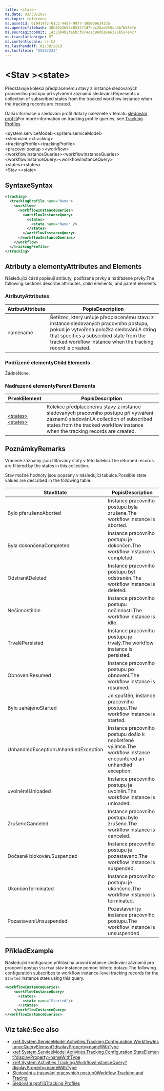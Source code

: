 ```yaml
---
title: <state>
ms.date: 03/30/2017
ms.topic: reference
ms.assetid: 619414f2-61c2-4427-9977-d05009e343db
ms.openlocfilehash: 38b0522b93c051473d7cdc28ae955cc3b7b58efe
ms.sourcegitcommit: 14355b4b2fe5bcf874cac96d0a9e6376b567e4c7
ms.translationtype: MT
ms.contentlocale: cs-CZ
ms.lasthandoff: 01/30/2019
ms.locfileid: "55287232"
---
```

# <a name="state"></a><span data-ttu-id="1f7a6-101">\<Stav ></span><span class="sxs-lookup"><span data-stu-id="1f7a6-101">\<state></span></span>
<span data-ttu-id="1f7a6-102">Představuje kolekci předplacenému stavy z instance sledovaných pracovního postupu při vytváření záznamů sledování.</span><span class="sxs-lookup"><span data-stu-id="1f7a6-102">Represents a collection of subscribed states from the tracked workflow instance when the tracking records are created.</span></span>  
  
 <span data-ttu-id="1f7a6-103">Další informace o sledování profil dotazy naleznete v tématu [sledování profilů](../../../../../docs/framework/windows-workflow-foundation/tracking-profiles.md)</span><span class="sxs-lookup"><span data-stu-id="1f7a6-103">For more information on tracking profile queries, see [Tracking Profiles](../../../../../docs/framework/windows-workflow-foundation/tracking-profiles.md)</span></span>  
  
<span data-ttu-id="1f7a6-104">\<system.serviceModel></span><span class="sxs-lookup"><span data-stu-id="1f7a6-104">\<system.serviceModel></span></span>  
<span data-ttu-id="1f7a6-105">\<sledování ></span><span class="sxs-lookup"><span data-stu-id="1f7a6-105">\<tracking></span></span>  
<span data-ttu-id="1f7a6-106">\<trackingProfile></span><span class="sxs-lookup"><span data-stu-id="1f7a6-106">\<trackingProfile></span></span>  
<span data-ttu-id="1f7a6-107">\<pracovní postup ></span><span class="sxs-lookup"><span data-stu-id="1f7a6-107">\<workflow></span></span>  
<span data-ttu-id="1f7a6-108">\<workflowInstanceQueries></span><span class="sxs-lookup"><span data-stu-id="1f7a6-108">\<workflowInstanceQueries></span></span>  
<span data-ttu-id="1f7a6-109">\<workflowInstanceQuery></span><span class="sxs-lookup"><span data-stu-id="1f7a6-109">\<workflowInstanceQuery></span></span>  
<span data-ttu-id="1f7a6-110">\<states></span><span class="sxs-lookup"><span data-stu-id="1f7a6-110">\<states></span></span>  
<span data-ttu-id="1f7a6-111">\<Stav ></span><span class="sxs-lookup"><span data-stu-id="1f7a6-111">\<state></span></span>  
  
## <a name="syntax"></a><span data-ttu-id="1f7a6-112">Syntaxe</span><span class="sxs-lookup"><span data-stu-id="1f7a6-112">Syntax</span></span>  
  
```xml  
<tracking>
  <trackingProfile name="Name">
    <workflow>
      <workflowInstanceQueries>
        <workflowInstanceQuery>
          <states>
            <state name="Name" />
          </states>
        </workflowInstanceQuery>
      </workflowInstanceQueries>
    </workflow>
  </trackingProfile>
</tracking>  
```  
  
## <a name="attributes-and-elements"></a><span data-ttu-id="1f7a6-113">Atributy a elementy</span><span class="sxs-lookup"><span data-stu-id="1f7a6-113">Attributes and Elements</span></span>  
 <span data-ttu-id="1f7a6-114">Následující části popisují atributy, podřízené prvky a nadřazené prvky.</span><span class="sxs-lookup"><span data-stu-id="1f7a6-114">The following sections describe attributes, child elements, and parent elements.</span></span>  
  
### <a name="attributes"></a><span data-ttu-id="1f7a6-115">Atributy</span><span class="sxs-lookup"><span data-stu-id="1f7a6-115">Attributes</span></span>  
  
|<span data-ttu-id="1f7a6-116">Atribut</span><span class="sxs-lookup"><span data-stu-id="1f7a6-116">Attribute</span></span>|<span data-ttu-id="1f7a6-117">Popis</span><span class="sxs-lookup"><span data-stu-id="1f7a6-117">Description</span></span>|  
|---------------|-----------------|  
|<span data-ttu-id="1f7a6-118">name</span><span class="sxs-lookup"><span data-stu-id="1f7a6-118">name</span></span>|<span data-ttu-id="1f7a6-119">Řetězec, který určuje předplacenému stavu z instance sledovaných pracovního postupu, pokud je vytvořena položka sledování.</span><span class="sxs-lookup"><span data-stu-id="1f7a6-119">A string that specifies a subscribed state from the tracked workflow instance when the tracking record is created.</span></span>|  
  
### <a name="child-elements"></a><span data-ttu-id="1f7a6-120">Podřízené elementy</span><span class="sxs-lookup"><span data-stu-id="1f7a6-120">Child Elements</span></span>  
 <span data-ttu-id="1f7a6-121">Žádné</span><span class="sxs-lookup"><span data-stu-id="1f7a6-121">None.</span></span>  
  
### <a name="parent-elements"></a><span data-ttu-id="1f7a6-122">Nadřazené elementy</span><span class="sxs-lookup"><span data-stu-id="1f7a6-122">Parent Elements</span></span>  
  
|<span data-ttu-id="1f7a6-123">Prvek</span><span class="sxs-lookup"><span data-stu-id="1f7a6-123">Element</span></span>|<span data-ttu-id="1f7a6-124">Popis</span><span class="sxs-lookup"><span data-stu-id="1f7a6-124">Description</span></span>|  
|-------------|-----------------|  
|[<span data-ttu-id="1f7a6-125">\<states></span><span class="sxs-lookup"><span data-stu-id="1f7a6-125">\<states></span></span>](../../../../../docs/framework/configure-apps/file-schema/windows-workflow-foundation/states.md)|<span data-ttu-id="1f7a6-126">Kolekce předplacenému stavy z instance sledovaných pracovního postupu při vytváření záznamů sledování.</span><span class="sxs-lookup"><span data-stu-id="1f7a6-126">A collection of subscribed states from the tracked workflow instance when the tracking records are created.</span></span>|  
  
## <a name="remarks"></a><span data-ttu-id="1f7a6-127">Poznámky</span><span class="sxs-lookup"><span data-stu-id="1f7a6-127">Remarks</span></span>  
 <span data-ttu-id="1f7a6-128">Vrácené záznamy jsou filtrovány státy v této kolekci.</span><span class="sxs-lookup"><span data-stu-id="1f7a6-128">The returned records are filtered by the states in this collection.</span></span>  
  
 <span data-ttu-id="1f7a6-129">Stav možné hodnoty jsou popsány v následující tabulce.</span><span class="sxs-lookup"><span data-stu-id="1f7a6-129">Possible state values are described in the following table.</span></span>  
  
|<span data-ttu-id="1f7a6-130">Stav</span><span class="sxs-lookup"><span data-stu-id="1f7a6-130">State</span></span>|<span data-ttu-id="1f7a6-131">Popis</span><span class="sxs-lookup"><span data-stu-id="1f7a6-131">Description</span></span>|  
|-----------|-----------------|  
|<span data-ttu-id="1f7a6-132">Bylo přerušeno</span><span class="sxs-lookup"><span data-stu-id="1f7a6-132">Aborted</span></span>|<span data-ttu-id="1f7a6-133">Instance pracovního postupu byla zrušena.</span><span class="sxs-lookup"><span data-stu-id="1f7a6-133">The workflow instance is aborted.</span></span>|  
|<span data-ttu-id="1f7a6-134">Byla dokončena</span><span class="sxs-lookup"><span data-stu-id="1f7a6-134">Completed</span></span>|<span data-ttu-id="1f7a6-135">Instance pracovního postupu je dokončen.</span><span class="sxs-lookup"><span data-stu-id="1f7a6-135">The workflow instance is completed.</span></span>|  
|<span data-ttu-id="1f7a6-136">Odstranit</span><span class="sxs-lookup"><span data-stu-id="1f7a6-136">Deleted</span></span>|<span data-ttu-id="1f7a6-137">Instance pracovního postupu byl odstraněn.</span><span class="sxs-lookup"><span data-stu-id="1f7a6-137">The workflow instance is deleted.</span></span>|  
|<span data-ttu-id="1f7a6-138">Nečinnosti</span><span class="sxs-lookup"><span data-stu-id="1f7a6-138">Idle</span></span>|<span data-ttu-id="1f7a6-139">Instance pracovního postupu nečinnosti.</span><span class="sxs-lookup"><span data-stu-id="1f7a6-139">The workflow instance is idle.</span></span>|  
|<span data-ttu-id="1f7a6-140">Trvalé</span><span class="sxs-lookup"><span data-stu-id="1f7a6-140">Persisted</span></span>|<span data-ttu-id="1f7a6-141">Instance pracovního postupu je trvalý.</span><span class="sxs-lookup"><span data-stu-id="1f7a6-141">The workflow instance is persisted.</span></span>|  
|<span data-ttu-id="1f7a6-142">Obnovení</span><span class="sxs-lookup"><span data-stu-id="1f7a6-142">Resumed</span></span>|<span data-ttu-id="1f7a6-143">Instance pracovního postupu po obnovení.</span><span class="sxs-lookup"><span data-stu-id="1f7a6-143">The workflow instance is resumed.</span></span>|  
|<span data-ttu-id="1f7a6-144">Bylo zahájeno</span><span class="sxs-lookup"><span data-stu-id="1f7a6-144">Started</span></span>|<span data-ttu-id="1f7a6-145">Je spuštěn, instance pracovního postupu.</span><span class="sxs-lookup"><span data-stu-id="1f7a6-145">The workflow instance is started.</span></span>|  
|<span data-ttu-id="1f7a6-146">UnhandledException</span><span class="sxs-lookup"><span data-stu-id="1f7a6-146">UnhandledException</span></span>|<span data-ttu-id="1f7a6-147">Instance pracovního postupu došlo k neošetřené výjimce.</span><span class="sxs-lookup"><span data-stu-id="1f7a6-147">The workflow instance encountered an unhandled exception.</span></span>|  
|<span data-ttu-id="1f7a6-148">uvolněné</span><span class="sxs-lookup"><span data-stu-id="1f7a6-148">Unloaded</span></span>|<span data-ttu-id="1f7a6-149">Instance pracovního postupu je uvolněn.</span><span class="sxs-lookup"><span data-stu-id="1f7a6-149">The workflow instance is unloaded.</span></span>|  
|<span data-ttu-id="1f7a6-150">Zrušeno</span><span class="sxs-lookup"><span data-stu-id="1f7a6-150">Canceled</span></span>|<span data-ttu-id="1f7a6-151">Instance pracovního postupu bylo zrušeno.</span><span class="sxs-lookup"><span data-stu-id="1f7a6-151">The workflow instance is canceled.</span></span>|  
|<span data-ttu-id="1f7a6-152">Dočasně blokován.</span><span class="sxs-lookup"><span data-stu-id="1f7a6-152">Suspended</span></span>|<span data-ttu-id="1f7a6-153">Instance pracovního postupu je pozastaveno.</span><span class="sxs-lookup"><span data-stu-id="1f7a6-153">The workflow instance is suspended.</span></span>|  
|<span data-ttu-id="1f7a6-154">Ukončen</span><span class="sxs-lookup"><span data-stu-id="1f7a6-154">Terminated</span></span>|<span data-ttu-id="1f7a6-155">Instance pracovního postupu je ukončeno.</span><span class="sxs-lookup"><span data-stu-id="1f7a6-155">The workflow instance is terminated.</span></span>|  
|<span data-ttu-id="1f7a6-156">Pozastavení</span><span class="sxs-lookup"><span data-stu-id="1f7a6-156">Unsuspended</span></span>|<span data-ttu-id="1f7a6-157">Pozastavení je instance pracovního postupu.</span><span class="sxs-lookup"><span data-stu-id="1f7a6-157">The workflow instance is unsuspended.</span></span>|  
  
## <a name="example"></a><span data-ttu-id="1f7a6-158">Příklad</span><span class="sxs-lookup"><span data-stu-id="1f7a6-158">Example</span></span>  
 <span data-ttu-id="1f7a6-159">Následující konfigurace přihlásí na úrovni instance sledování záznamů pro pracovní postup `Started` stav instance pomocí tohoto dotazu.</span><span class="sxs-lookup"><span data-stu-id="1f7a6-159">The following configuration subscribes to workflow instance-level tracking records for the `Started` instance state using this query.</span></span>  
  
```xml  
<workflowInstanceQueries>  
    <workflowInstanceQuery>  
      <states>  
        <state name="Started"/>  
      </states>  
    </workflowInstanceQuery>  
</workflowInstanceQueries>  
```  
  
## <a name="see-also"></a><span data-ttu-id="1f7a6-160">Viz také:</span><span class="sxs-lookup"><span data-stu-id="1f7a6-160">See also</span></span>
- <xref:System.ServiceModel.Activities.Tracking.Configuration.WorkflowInstanceQueryElement?displayProperty=nameWithType>
- <xref:System.ServiceModel.Activities.Tracking.Configuration.StateElement?displayProperty=nameWithType>
- <xref:System.Activities.Tracking.WorkflowInstanceQuery?displayProperty=nameWithType>
- [<span data-ttu-id="1f7a6-161">Sledování a trasování pracovních postupů</span><span class="sxs-lookup"><span data-stu-id="1f7a6-161">Workflow Tracking and Tracing</span></span>](../../../../../docs/framework/windows-workflow-foundation/workflow-tracking-and-tracing.md)
- [<span data-ttu-id="1f7a6-162">Sledování profilů</span><span class="sxs-lookup"><span data-stu-id="1f7a6-162">Tracking Profiles</span></span>](../../../../../docs/framework/windows-workflow-foundation/tracking-profiles.md)
